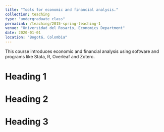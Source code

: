 ```yaml
---
title: "Tools for economic and financial analysis."
collection: teaching
type: "undergraduate class"
permalink: /teaching/2015-spring-teaching-1
venue: "Universidad del Rosario, Economics Department"
date: 2020-01-01
location: "Bogotá, Colombia"
---
```


This course introduces economic and financial analysis using software and programs like Stata, R, Overleaf and Zotero.

Heading 1
======

Heading 2
======

Heading 3
======
